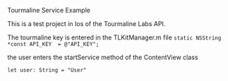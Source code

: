  Tourmaline Service Example

 This is a test project in Ios of the Tourmaline Labs API.
 
 
The tourmaline key is entered in the TLKitManager.m file
`static NSString *const API_KEY  = @"API_KEY";`

the user enters the startService method of the ContentView class

`let user: String = "User"`
